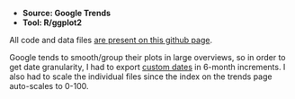 * **Source: Google Trends**
* **Tool: R/ggplot2**

All code and data files [are present on this github page](https://github.com/zonination/rebecca).

Google tends to smooth/group their plots in large overviews, so in order to get date granularity, I had to export [custom dates](https://trends.google.com/trends/explore?date=2014-01-01%202014-07-01&q=rebecca%20black) in 6-month increments. I also had to scale the individual files since the index on the trends page auto-scales to 0-100.
